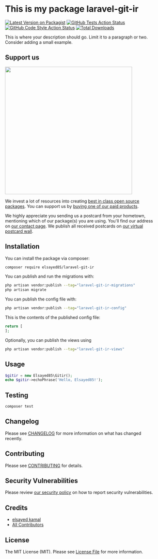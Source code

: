 # This is my package laravel-git-ir

[![Latest Version on Packagist](https://img.shields.io/packagist/v/elsayed85/laravel-git-ir.svg?style=flat-square)](https://packagist.org/packages/elsayed85/laravel-git-ir)
[![GitHub Tests Action Status](https://img.shields.io/github/actions/workflow/status/elsayed85/laravel-git-ir/run-tests.yml?branch=main&label=tests&style=flat-square)](https://github.com/elsayed85/laravel-git-ir/actions?query=workflow%3Arun-tests+branch%3Amain)
[![GitHub Code Style Action Status](https://img.shields.io/github/actions/workflow/status/elsayed85/laravel-git-ir/fix-php-code-style-issues.yml?branch=main&label=code%20style&style=flat-square)](https://github.com/elsayed85/laravel-git-ir/actions?query=workflow%3A"Fix+PHP+code+style+issues"+branch%3Amain)
[![Total Downloads](https://img.shields.io/packagist/dt/elsayed85/laravel-git-ir.svg?style=flat-square)](https://packagist.org/packages/elsayed85/laravel-git-ir)

This is where your description should go. Limit it to a paragraph or two. Consider adding a small example.

## Support us

[<img src="https://github-ads.s3.eu-central-1.amazonaws.com/laravel-git-ir.jpg?t=1" width="419px" />](https://spatie.be/github-ad-click/laravel-git-ir)

We invest a lot of resources into creating [best in class open source packages](https://spatie.be/open-source). You can support us by [buying one of our paid products](https://spatie.be/open-source/support-us).

We highly appreciate you sending us a postcard from your hometown, mentioning which of our package(s) you are using. You'll find our address on [our contact page](https://spatie.be/about-us). We publish all received postcards on [our virtual postcard wall](https://spatie.be/open-source/postcards).

## Installation

You can install the package via composer:

```bash
composer require elsayed85/laravel-git-ir
```

You can publish and run the migrations with:

```bash
php artisan vendor:publish --tag="laravel-git-ir-migrations"
php artisan migrate
```

You can publish the config file with:

```bash
php artisan vendor:publish --tag="laravel-git-ir-config"
```

This is the contents of the published config file:

```php
return [
];
```

Optionally, you can publish the views using

```bash
php artisan vendor:publish --tag="laravel-git-ir-views"
```

## Usage

```php
$gitir = new Elsayed85\Gitir();
echo $gitir->echoPhrase('Hello, Elsayed85!');
```

## Testing

```bash
composer test
```

## Changelog

Please see [CHANGELOG](CHANGELOG.md) for more information on what has changed recently.

## Contributing

Please see [CONTRIBUTING](CONTRIBUTING.md) for details.

## Security Vulnerabilities

Please review [our security policy](../../security/policy) on how to report security vulnerabilities.

## Credits

- [elsayed kamal](https://github.com/elsayed85)
- [All Contributors](../../contributors)

## License

The MIT License (MIT). Please see [License File](LICENSE.md) for more information.
